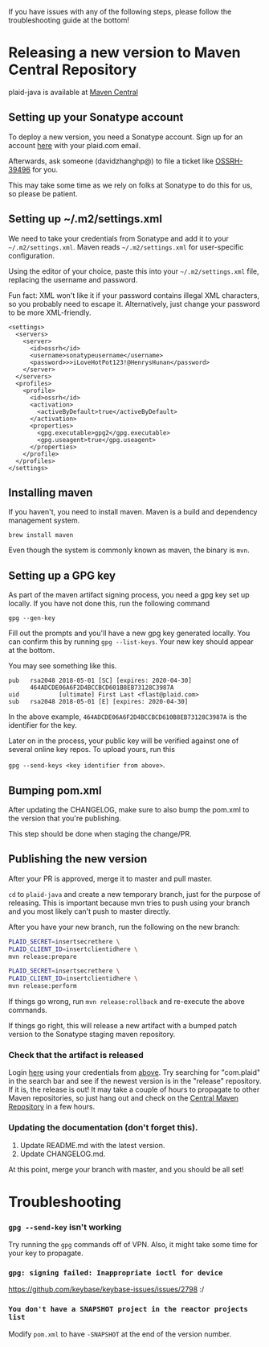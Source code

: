 If you have issues with any of the following steps, please follow the troubleshooting guide at the bottom!

# Releasing a new version to Maven Central Repository

plaid-java is available at [Maven Central](https://search.maven.org/#search%7Cga%7C1%7Cplaid-java)

## Setting up your Sonatype account

To deploy a new version, you need a Sonatype account.
Sign up for an account [here](https://issues.sonatype.org/secure/Signup!default.jspa) with your plaid.com email.

Afterwards, ask someone (davidzhanghp@) to file a ticket like [OSSRH-39496](https://issues.sonatype.org/browse/OSSRH-39496) for you.

This may take some time as we rely on folks at Sonatype to do this for us, so please be patient.

## Setting up ~/.m2/settings.xml

We need to take your credentials from Sonatype and add it to your `~/.m2/settings.xml`. Maven reads `~/.m2/settings.xml` for user-specific configuration.

Using the editor of your choice, paste this into your `~/.m2/settings.xml` file, replacing the username and password.

Fun fact: XML won't like it if your password contains illegal XML characters, so you probably need to escape it. Alternatively, just change your password to be more XML-friendly.

```
<settings>
  <servers>
    <server>
      <id>ossrh</id>
      <username>sonatypeusername</username>
      <password>>>iLoveHotPot123!@HenrysHunan</password>
    </server>
  </servers>
  <profiles>
    <profile>
      <id>ossrh</id>
      <activation>
        <activeByDefault>true</activeByDefault>
      </activation>
      <properties>
        <gpg.executable>gpg2</gpg.executable>
        <gpg.useagent>true</gpg.useagent>
      </properties>
    </profile>
  </profiles>
</settings>
```

## Installing maven

If you haven't, you need to install maven. Maven is a build and dependency management system.

```
brew install maven
```

Even though the system is commonly known as maven, the binary is `mvn`.

## Setting up a GPG key

As part of the maven artifact signing process, you need a gpg key set up locally. If you have not done this, run the following command

```
gpg --gen-key
```

Fill out the prompts and you'll have a new gpg key generated locally. You can confirm this by running `gpg --list-keys`. Your new key should appear at the bottom.

You may see something like this.

```
pub   rsa2048 2018-05-01 [SC] [expires: 2020-04-30]
      464ADCDE06A6F2D4BCCBCD601B8EB73128C3987A
uid           [ultimate] First Last <flast@plaid.com>
sub   rsa2048 2018-05-01 [E] [expires: 2020-04-30]
```

In the above example, `464ADCDE06A6F2D4BCCBCD610B8EB73128C3987A` is the identifier for the key.

Later on in the process, your public key will be verified against one of several online key repos. To upload yours, run this

`gpg --send-keys <key identifier from above>`.

## Bumping pom.xml

After updating the CHANGELOG, make sure to also bump the pom.xml to the version that you're publishing.

This step should be done when staging the change/PR.

## Publishing the new version

After your PR is approved, merge it to master and pull master.

`cd` to `plaid-java` and create a new temporary branch, just for the purpose of releasing. This is important because mvn tries to push using your branch and you most likely can't push to master directly.

After you have your new branch, run the following on the new branch:

```bash
PLAID_SECRET=insertsecrethere \
PLAID_CLIENT_ID=insertclientidhere \
mvn release:prepare

PLAID_SECRET=insertsecrethere \
PLAID_CLIENT_ID=insertclientidhere \
mvn release:perform
```

If things go wrong, run `mvn release:rollback` and re-execute the above commands.

If things go right, this will release a new artifact with a bumped patch version to the Sonatype staging maven repository.

### Check that the artifact is released

Login [here](https://oss.sonatype.org/#welcome) using your credentials from [above](#setting-up-your-sonatype-account). Try searching for "com.plaid" in the search bar and see if the newest version is in the "release" repository. If it is, the release is out! It may take a couple of hours to propagate to other Maven repositories, so just hang out and check on the [Central Maven Repository](https://search.maven.org/) in a few hours.

### Updating the documentation (don't forget this).

1. Update README.md with the latest version.
2. Update CHANGELOG.md.

At this point, merge your branch with master, and you should be all set!

# Troubleshooting

### `gpg --send-key` isn't working

Try running the `gpg` commands off of VPN. Also, it might take some time for your key to propagate.

### `gpg: signing failed: Inappropriate ioctl for device`

https://github.com/keybase/keybase-issues/issues/2798 :/

### `You don't have a SNAPSHOT project in the reactor projects list`

Modify `pom.xml` to have `-SNAPSHOT` at the end of the version number.
